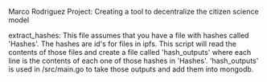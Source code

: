 Marco Rodriguez
Project: Creating a tool to decentralize the citizen science model

extract_hashes:
	This file assumes that you have a file with hashes called 'Hashes'. The hashes are id's for files in ipfs. This script will read the contents of those files and create a file called 'hash_outputs' where each line is the contents of each one of those hashes in 'Hashes'. 'hash_outputs' is used in /src/main.go to take those outputs and add them into mongodb.
